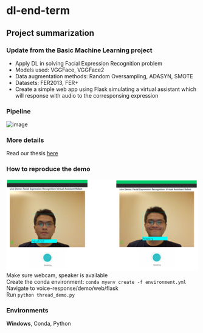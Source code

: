 # dl-end-term
## Project summarization
### Update from the Basic Machine Learning project
- Apply DL in solving Facial Expression Recognition problem
- Models used: VGGFace, VGGFace2
- Data augmentation methods: Random Oversampling, ADASYN, SMOTE
- Datasets: FER2013, FER+
- Create a simple web app using Flask simulating a virtual assistant which will response with audio to the corresponsing expression
### Pipeline
![image](https://user-images.githubusercontent.com/28902802/136682465-5bc563d4-8fba-484b-935e-26ad79dc8bfe.png)

### More details
Read our thesis [here](docs/Final_report.pdf)

### How to reproduce the demo
![](docs/reproduce.png)
Make sure webcam, speaker is available  
Create the conda environment:
`conda myenv create -f environment.yml`  
Navigate to voice-response/demo/web/flask  
Run `python thread_demo.py`

### Environments
**Windows**, Conda, Python
